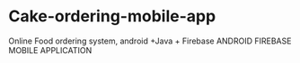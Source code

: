 # Cake-ordering-mobile-app
Online Food ordering system, android +Java + Firebase
ANDROID FIREBASE MOBILE APPLICATION
